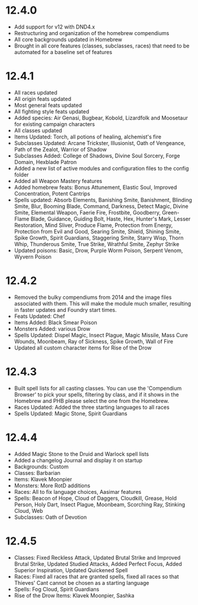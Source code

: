 # 12.4.0
* Add support for v12 with DND4.x
* Restructuring and organization of the homebrew compendiums
* All core backgrounds updated in Homebrew
* Brought in all core features (classes, subclasses, races) that need to be automated for a baseline set of features

# 12.4.1
* All races updated
* All origin feats updated
* Most general feats updated
* All fighting style feats updated
* Added species: Air Genasi, Bugbear, Kobold, Lizardfolk and Moosetaur for existing campaign characters
* All classes updated
* Items Updated: Torch, all potions of healing, alchemist's fire 
* Subclasses Updated: Arcane Trickster, Illusionist, Oath of Vengeance, Path of the Zealot, Warrior of Shadow
* Subclasses Added: College of Shadows, Divine Soul Sorcery, Forge Domain, Hexblade Patron
* Added a new list of active modules and configuration files to the config folder
* Added all Weapon Mastery features 
* Added homebrew feats: Bonus Attunement, Elastic Soul, Improved Concentration, Potent Cantrips 
* Spells updated: Absorb Elements, Banishing Smite, Banishment, Blinding Smite, Blur, Booming Blade, Command, Darkness, Detect Magic, Divine Smite, Elemental Weapon, Faerie Fire, Frostbite, Goodberry, Green-Flame Blade, Guidance, Guiding Bolt, Haste, Hex, Hunter's Mark, Lesser Restoration, Mind Sliver, Produce Flame, Protection from Energy, Protection from Evil and Good, Searing Smite, Shield, Shining Smite, Spike Growth, Spirit Guardians, Staggering Smite, Starry Wisp, Thorn Whip, Thunderous Smite, True Strike, Wrathful Smite, Zephyr Strike
* Updated poisons: Basic, Drow, Purple Worm Poison, Serpent Venom, Wyvern Poison

# 12.4.2
* Removed the bulky compendiums from 2014 and the image files associated with them. This will make the module much smaller, resulting in faster updates and Foundry start times.
* Feats Updated: Chef
* Items Added: Black Smear Poison
* Monsters Added: various Drow
* Spells Updated: Dispel Magic, Insect Plague, Magic Missile, Mass Cure Wounds, Moonbeam, Ray of Sickness, Spike Growth, Wall of Fire
* Updated all custom character items for Rise of the Drow

# 12.4.3
* Built spell lists for all casting classes. You can use the 'Compendium Browser' to pick your spells, filtering by class, and if it shows in the Homebrew and PHB please select the one from the Homebrew.
* Races Updated: Added the three starting languages to all races
* Spells Updated: Magic Stone, Spirit Guardians

# 12.4.4
* Added Magic Stone to the Druid and Warlock spell lists
* Added a changelog Journal and display it on startup 
* Backgrounds: Custom
* Classes: Barbarian
* Items: Klavek Moonpier
* Monsters: More RotD additions
* Races: All to fix language choices, Aasimar features
* Spells: Beacon of Hope, Cloud of Daggers, Cloudkill, Grease, Hold Person, Holy Dart, Insect Plague, Moonbeam, Scorching Ray, Stinking Cloud, Web
* Subclasses: Oath of Devotion

# 12.4.5
* Classes: Fixed Reckless Attack, Updated Brutal Strike and Improved Brutal Strike, Updated Studied Attacks, Added Perfect Focus, Added Superior Inspiration, Updated Quickened Spell
* Races: Fixed all races that are granted spells, fixed all races so that Thieves' Cant cannot be chosen as a starting language
* Spells: Fog Cloud, Spirit Guardians
* Rise of the Drow Items: Klavek Moonpier, Sashka
